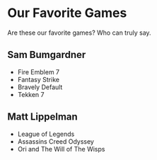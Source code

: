 # Our Favorite Games
Are these our favorite games? Who can truly say.

## Sam Bumgardner
 * Fire Emblem 7
 * Fantasy Strike
 * Bravely Default
 * Tekken 7

## Matt Lippelman
 * League of Legends
 * Assassins Creed Odyssey
 * Ori and The Will of The Wisps

